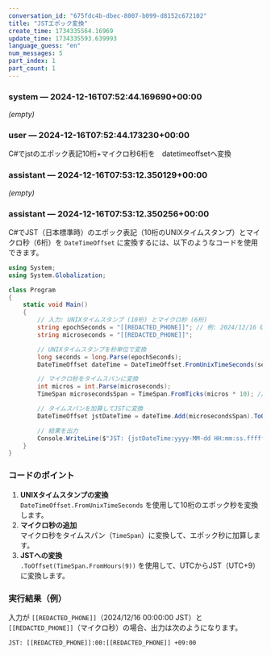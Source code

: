```yaml
---
conversation_id: "675fdc4b-dbec-8007-b099-d8152c672102"
title: "JSTエポック変換"
create_time: 1734335564.16969
update_time: 1734335593.639993
language_guess: "en"
num_messages: 5
part_index: 1
part_count: 1
---
```


### system — 2024-12-16T07:52:44.169690+00:00

_(empty)_

### user — 2024-12-16T07:52:44.173230+00:00

C#でjstのエポック表記10桁+マイクロ秒6桁を　datetimeoffsetへ変換

### assistant — 2024-12-16T07:53:12.350129+00:00

_(empty)_

### assistant — 2024-12-16T07:53:12.350256+00:00

C#でJST（日本標準時）のエポック表記（10桁のUNIXタイムスタンプ）とマイクロ秒（6桁）を `DateTimeOffset` に変換するには、以下のようなコードを使用できます。

```csharp
using System;
using System.Globalization;

class Program
{
    static void Main()
    {
        // 入力: UNIXタイムスタンプ (10桁) とマイクロ秒 (6桁)
        string epochSeconds = "[[REDACTED_PHONE]]"; // 例: 2024/12/16 00:00:00 JST
        string microseconds = "[[REDACTED_PHONE]]";

        // UNIXタイムスタンプを秒単位で変換
        long seconds = long.Parse(epochSeconds);
        DateTimeOffset dateTime = DateTimeOffset.FromUnixTimeSeconds(seconds);

        // マイクロ秒をタイムスパンに変換
        int micros = int.Parse(microseconds);
        TimeSpan microsecondsSpan = TimeSpan.FromTicks(micros * 10); // 1マイクロ秒 = 10Ticks

        // タイムスパンを加算してJSTに変換
        DateTimeOffset jstDateTime = dateTime.Add(microsecondsSpan).ToOffset(TimeSpan.FromHours(9));

        // 結果を出力
        Console.WriteLine($"JST: {jstDateTime:yyyy-MM-dd HH:mm:ss.ffffff zzz}");
    }
}
```

### コードのポイント
1. **UNIXタイムスタンプの変換**  
   `DateTimeOffset.FromUnixTimeSeconds` を使用して10桁のエポック秒を変換します。
2. **マイクロ秒の追加**  
   マイクロ秒をタイムスパン（`TimeSpan`）に変換して、エポック秒に加算します。
3. **JSTへの変換**  
   `.ToOffset(TimeSpan.FromHours(9))` を使用して、UTCからJST（UTC+9）に変換します。

### 実行結果（例）
入力が `[[REDACTED_PHONE]]`（2024/12/16 00:00:00 JST）と `[[REDACTED_PHONE]]`（マイクロ秒）の場合、出力は次のようになります。

```
JST: [[REDACTED_PHONE]]:00:[[REDACTED_PHONE]] +09:00
```
